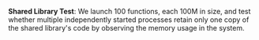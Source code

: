 **Shared Library Test**: We launch 100 functions, each 100M in size, and test whether multiple independently started processes retain only one copy of the shared library's code by observing the memory usage in the system.